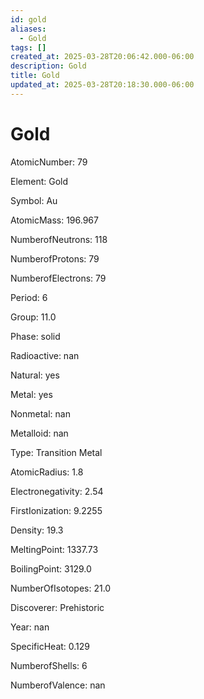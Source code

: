 ```yaml
---
id: gold
aliases:
  - Gold
tags: []
created_at: 2025-03-28T20:06:42.000-06:00
description: Gold
title: Gold
updated_at: 2025-03-28T20:18:30.000-06:00
---
```


# Gold

AtomicNumber: 79

Element: Gold

Symbol: Au

AtomicMass: 196.967

NumberofNeutrons: 118

NumberofProtons: 79

NumberofElectrons: 79

Period: 6

Group: 11.0

Phase: solid

Radioactive: nan

Natural: yes

Metal: yes

Nonmetal: nan

Metalloid: nan

Type: Transition Metal

AtomicRadius: 1.8

Electronegativity: 2.54

FirstIonization: 9.2255

Density: 19.3

MeltingPoint: 1337.73

BoilingPoint: 3129.0

NumberOfIsotopes: 21.0

Discoverer: Prehistoric

Year: nan

SpecificHeat: 0.129

NumberofShells: 6

NumberofValence: nan
